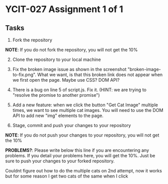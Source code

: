 # YCIT-027 Assignment 1 of 1

## Tasks

1. Fork the repository

**NOTE**: If you do not fork the repository, you will not get the 10%

2. Clone the repository to your local machine

3. Fix the broken image issue as shown in the screenshot "broken-image-to-fix.png". What we want, is that this broken link does not appear when we first open the page. Maybe use CSS? DOM API?

4. There is a bug on line 5 of script.js. Fix it. (HINT: we are trying to "resolve the promise to another promise")

5. Add a new feature: when we click the button "Get Cat Image" multiple times, we want to see multiple cat images. You will need to use the DOM API to add new "img" elements to the page.

6. Stage, commit and push your changes to your repository

**NOTE**: If you do not push your changes to your repository, you will not get the 10%

**PROBLEMS?**: Please write below this line if you are encountering any problems. If you detail your problems here, you will get the 10%. Just be sure to push your changes to your forked repository.

Couldnt figure out how to do the multiple cats
on
2nd attempt, now it works but for some reason I get two cats of the same when I click
